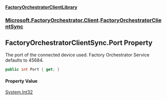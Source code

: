 #### [FactoryOrchestratorClientLibrary](./FactoryOrchestratorClientLibrary.md 'FactoryOrchestratorClientLibrary')
### [Microsoft.FactoryOrchestrator.Client](./Microsoft-FactoryOrchestrator-Client.md 'Microsoft.FactoryOrchestrator.Client').[FactoryOrchestratorClientSync](./Microsoft-FactoryOrchestrator-Client-FactoryOrchestratorClientSync.md 'Microsoft.FactoryOrchestrator.Client.FactoryOrchestratorClientSync')
## FactoryOrchestratorClientSync.Port Property
The port of the connected device used. Factory Orchestrator Service defaults to 45684.  
```csharp
public int Port { get; }
```
#### Property Value
[System.Int32](https://docs.microsoft.com/en-us/dotnet/api/System.Int32 'System.Int32')  

